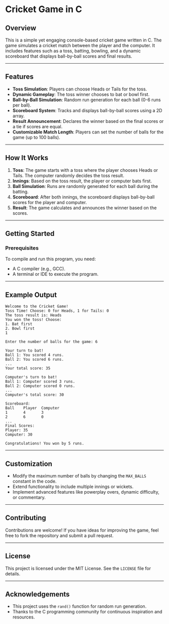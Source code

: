 # Cricket Game in C

## Overview
This is a simple yet engaging console-based cricket game written in C. The game simulates a cricket match between the player and the computer. It includes features such as a toss, batting, bowling, and a dynamic scoreboard that displays ball-by-ball scores and final results.

---

## Features
- **Toss Simulation**: Players can choose Heads or Tails for the toss.
- **Dynamic Gameplay**: The toss winner chooses to bat or bowl first.
- **Ball-by-Ball Simulation**: Random run generation for each ball (0-6 runs per ball).
- **Scoreboard System**: Tracks and displays ball-by-ball scores using a 2D array.
- **Result Announcement**: Declares the winner based on the final scores or a tie if scores are equal.
- **Customizable Match Length**: Players can set the number of balls for the game (up to 100 balls).

---

## How It Works
1. **Toss**: The game starts with a toss where the player chooses Heads or Tails. The computer randomly decides the toss result.
2. **Innings**: Based on the toss result, the player or computer bats first.
3. **Ball Simulation**: Runs are randomly generated for each ball during the batting.
4. **Scoreboard**: After both innings, the scoreboard displays ball-by-ball scores for the player and computer.
5. **Result**: The game calculates and announces the winner based on the scores.

---

## Getting Started

### Prerequisites
To compile and run this program, you need:
- A C compiler (e.g., GCC).
- A terminal or IDE to execute the program.


---

## Example Output
```
Welcome to the Cricket Game!
Toss Time! Choose: 0 for Heads, 1 for Tails: 0
The toss result is: Heads
You won the toss! Choose:
1. Bat first
2. Bowl first
1

Enter the number of balls for the game: 6

Your turn to bat!
Ball 1: You scored 4 runs.
Ball 2: You scored 6 runs.
...
Your total score: 35

Computer's turn to bat!
Ball 1: Computer scored 3 runs.
Ball 2: Computer scored 0 runs.
...
Computer's total score: 30

Scoreboard:
Ball    Player  Computer
1       4       3
2       6       0
...
Final Scores:
Player: 35
Computer: 30

Congratulations! You won by 5 runs.
```

---

## Customization
- Modify the maximum number of balls by changing the `MAX_BALLS` constant in the code.
- Extend functionality to include multiple innings or wickets.
- Implement advanced features like powerplay overs, dynamic difficulty, or commentary.

---

## Contributing
Contributions are welcome! If you have ideas for improving the game, feel free to fork the repository and submit a pull request.

---

## License
This project is licensed under the MIT License. See the `LICENSE` file for details.

---

## Acknowledgements
- This project uses the `rand()` function for random run generation.
- Thanks to the C programming community for continuous inspiration and resources.

